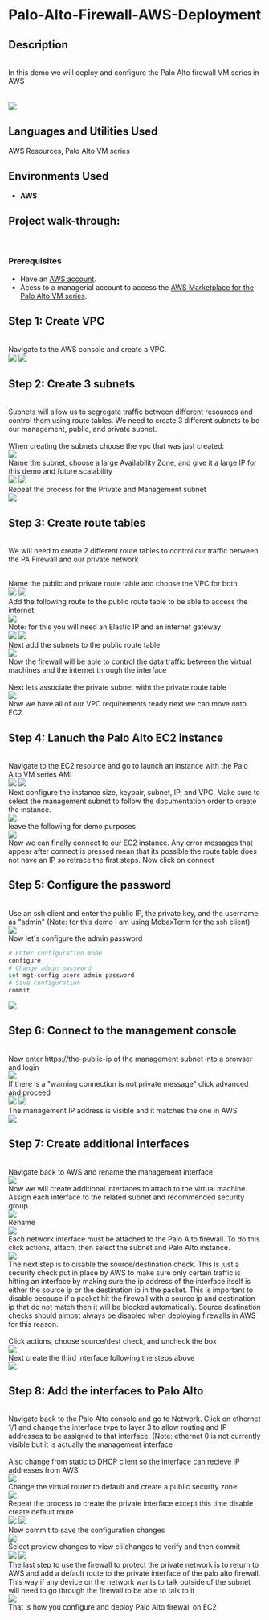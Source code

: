 # Palo-Alto-Firewall-AWS-Deployment
<h2>Description</h2>
<br/> In this demo we will deploy and configure the Palo Alto firewall VM series in AWS
<br />
<br/> <br/>
<img src="https://github.com/user-attachments/assets/9f7da006-4d76-44c3-845a-ced7418ec642"/>


<h2>Languages and Utilities Used</h2>

AWS Resources, Palo Alto VM series

<h2>Environments Used </h2>

- <b> AWS </b>

<h2>Project walk-through:</h2>
<br/>
<p align="center">


### **Prerequisites**  
- Have an [AWS account](https://aws.amazon.com/console/).   
- Acess to a managerial account to access the [AWS Marketplace for the Palo Alto VM series](https://aws.amazon.com/marketplace/pp/prodview-mn63yjbq37n4c).

## Step 1: Create VPC
<br/> Navigate to the AWS console and create a VPC. <br/>
<img src="https://github.com/user-attachments/assets/d4793a17-95e0-47b6-a25f-e97eedf53b64"/>
<img src="https://github.com/user-attachments/assets/224cba1e-ddd7-4603-90a8-ad3725390bdd"/>

## Step 2: Create 3 subnets
<br/> Subnets will allow us to segregate traffic between different resources and control them using route tables. We need to create 3 different subnets to be our management, public, and private subnet. <br/>
<br/> When creating the subnets choose the vpc that was just created: <br/>
<img src="https://github.com/user-attachments/assets/94f354d4-ba6a-4357-8fb4-49073fbacb4f"/>
<br/> Name the subnet, choose a large Availability Zone, and give it a large IP for this demo and future scalability <br/>
<img src="https://github.com/user-attachments/assets/eef72a5b-0f52-47b9-8754-0be379adbc3d"/>
<img src="https://github.com/user-attachments/assets/3036cbb2-6472-4b33-b728-d15897705154"/>
<br/> Repeat the process for the Private and Management subnet <br/>
<img src="https://github.com/user-attachments/assets/06fcd897-d6c4-4ca8-9731-7e80b334fd36"/>



## Step 3: Create route tables

<br/> We will need to create 2 different route tables to control our traffic between the PA Firewall and our private network <br/> 

<br/> Name the public and private route table and choose the VPC for both <br/>
<img src="https://github.com/user-attachments/assets/8acdb9cc-abe2-4ca8-a33f-7ada415b2f54"/>
<img src="https://github.com/user-attachments/assets/5fcc6438-e039-4c31-a48f-c39d42b6b2e5"/>
<br/> Add the following route to the public route table to be able to access the internet <br/>
<img src="https://github.com/user-attachments/assets/6034dabe-1802-404a-9c2a-6c19e318e34b"/>
<br/> Note: for this you will need an Elastic IP and an internet gateway <br/>
<img src="https://github.com/user-attachments/assets/513a7a74-dc41-49a2-a19a-0a7cb8ec0a25"/>
<img src="https://github.com/user-attachments/assets/b213d6e8-72f6-458d-a29d-81acb63eb20e"/>
<br/> Next add the subnets to the public route table <br/>
<img src="https://github.com/user-attachments/assets/a95b6fda-5c27-40c4-9fdd-b7ba0c413072"/>
<br/> Now the firewall will be able to control the data traffic between the virtual machines and the internet through the interface <br/>
<br/> Next lets associate the private subnet witht the private route table <br/>
<img src="https://github.com/user-attachments/assets/90d35746-118e-4be6-9337-e4ef3560eca0"/>
<br/> Now we have all of our VPC requirements ready next we can move onto EC2 <br/>

## Step 4: Lanuch the Palo Alto EC2 instance 
<br/> Navigate to the EC2 resource and go to launch an instance with the Palo Alto VM series AMI <br/>
<img src="https://github.com/user-attachments/assets/4a75a777-2e49-4023-b6ba-15ae2bae5289"/>
<img src="https://github.com/user-attachments/assets/24f8e259-298e-4d74-bbe3-17551691b9c1"/>
<br/> Next configure the instance size, keypair, subnet, IP, and VPC. Make sure to select the management subnet to follow the documentation order to create the instance. <br/>
<img src="https://github.com/user-attachments/assets/7052d47e-642f-4c0b-9ef7-38c1244022c8"/>
<br/> leave the following for demo purposes <br/>
<img src="https://github.com/user-attachments/assets/d4a34a42-9532-4835-bb9f-983d4283dda4"/>
<br/> Now we can finally connect to our EC2 instance. Any error messages that appear after connect is pressed mean that its possible the route table does not have an IP so retrace the first steps. Now click on connect  <br/>


## Step 5: Configure the password
<br/> Use an ssh client and enter the public IP, the private key, and the username as "admin" (Note: for this demo I am using MobaxTerm for the ssh client) <br/>
<img src="https://github.com/user-attachments/assets/adfabb8d-71c6-49c6-a6f9-e786d3cf805e"/>
<br/> Now let's configure the admin password <br/>

```Bash
# Enter configuration mode
configure
# Change admin password
set mgt-config users admin password
# Save configuration
commit
```

<img src="https://github.com/user-attachments/assets/996099b5-e6f3-4399-bd52-1718fdeafae6"/>



## Step 6: Connect to the management console
<br/> Now enter https://the-public-ip of the management subnet into a browser and login <br/>
<img src="https://github.com/user-attachments/assets/2de19887-441c-4ebf-bb12-d4b4336a91cc"/>
<br/> If there is a "warning connection is not private message" click advanced and proceed <br/>
<img src="https://github.com/user-attachments/assets/ccec5c3d-89a1-4b04-9eb0-9f424e76fb28"/>
<img src="https://github.com/user-attachments/assets/980ba748-9ae1-4012-acd8-789ec56dc155"/>
<br/> The management IP address is visible and it matches the one in AWS <br/>
<img src="https://github.com/user-attachments/assets/79ad2e89-3011-4ca2-a18d-d7f2eccdd7c9"/>


## Step 7: Create additional interfaces
<br/> Navigate back to AWS and rename the management interface <br/>
<img src="https://github.com/user-attachments/assets/790bf5d2-4b48-42d1-b456-f019be7ff35e"/>
<br/> Now we will create additional interfaces to attach to the virtual machine. Assign each interface to the related subnet and recommended security group. <br/>
<img src="https://github.com/user-attachments/assets/702b7185-5ca0-4691-b17f-c41241bde04d"/>
<br/> Rename <br/>
<img src="https://github.com/user-attachments/assets/6dc8d782-e1c8-45ed-a7cf-e0ee3591a0a0"/>
<br/> Each network interface must be attached to the Palo Alto firewall. To do this click actions, attach, then select the subnet and Palo Alto instance. <br/>
<img src="https://github.com/user-attachments/assets/f878a9e7-d7d1-4bef-995a-5f2f9ef55bba"/>
<br/> The next step is to disable the source/destination check. This is just a security check put in place by AWS to make sure only certain traffic is hitting an interface by making sure the ip address of the interface itself is either the source ip or the destination ip in the packet. This is important to disable because if a packet hit the firewall with a source ip and destination ip that do not match then it will be blocked automatically. Source destination checks should almost always be disabled when deploying firewalls in AWS for this reason. <br/>
<br/> Click actions, choose source/dest check, and uncheck the box <br/>
<img src="https://github.com/user-attachments/assets/cc110205-fe33-4023-9e6c-6b0921c733c7"/>
<br/> Next create the third interface following the steps above <br/>
<img src="https://github.com/user-attachments/assets/1bbf8763-915e-402e-9c74-1e121d3a5095"/>

## Step 8: Add the interfaces to Palo Alto 
<br/> Navigate back to the Palo Alto console and go to Network. Click on ethernet 1/1 and change the interface type to layer 3 to allow routing and IP addresses to be assigned to that interface. (Note: ethernet 0 is not currently visible but it is actually the management interface <br/>
<br/> Also change from static to DHCP client so the interface can recieve IP addresses from AWS <br/>
<img src="https://github.com/user-attachments/assets/16de3f23-c71b-456b-bff2-156c065745c1"/>
<br/> Change the virtual router to default and create a public security zone <br/>
<img src="https://github.com/user-attachments/assets/83469bfe-3c2e-4e7c-9e82-cd8504e0de8f"/>
<br/> Repeat the process to create the private interface except this time disable create default route <br/>
<img src="https://github.com/user-attachments/assets/9ea6f05b-0414-4570-8e4d-8d42bb8fbf89"/>
<img src="https://github.com/user-attachments/assets/728bdf0c-232b-4715-8621-ad8ef3fe531d"/>
<br/> Now commit to save the configuration changes <br/>
<img src="https://github.com/user-attachments/assets/c44ed09f-a4db-4ad5-b261-8a8dd0f685fb"/>
<br/> Select preview changes to view cli changes to verify and then commit <br/>
<img src="https://github.com/user-attachments/assets/0537d8f4-169e-4a4e-8493-b26c1d02dec9"/>
<img src="https://github.com/user-attachments/assets/b7ee4ef7-6151-41ee-b446-5e96b1aafe1b"/>
<br/> The last step to use the firewall to protect the private network is to return to AWS and add a default route to the private interface of the palo alto firewall. This way if any device on the network wants to talk outside of the subnet will need to go through the firewall to be able to talk to it <br/>
<img src="https://github.com/user-attachments/assets/700b9499-9451-4783-b2b5-88098d37db8b"/>
<br/> That is how you configure and deploy Palo Alto firewall on EC2  <br/>



